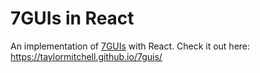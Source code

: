 # 7GUIs in React

An implementation of [7GUIs](https://eugenkiss.github.io/7guis/) with React. Check it out here: https://taylormitchell.github.io/7guis/
